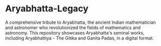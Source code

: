 # Aryabhatta-Legacy
A comprehensive tribute to Aryabhatta, the ancient Indian mathematician and astronomer who revolutionized the fields of mathematics and astronomy. This repository showcases Aryabhatta's seminal works, including Aryabhattiya - The Gitika and Ganita Padas, in a digital format.
